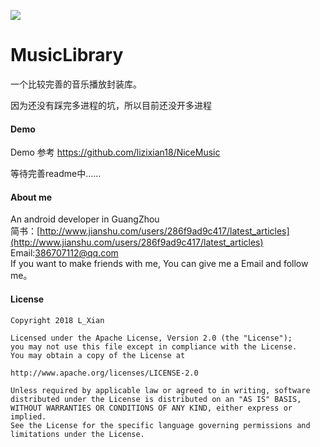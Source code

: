 ![](https://github.com/lizixian18/MusicLibrary/tree/master/art/bg1.jpg?raw=true)

# MusicLibrary
一个比较完善的音乐播放封装库。

因为还没有踩完多进程的坑，所以目前还没开多进程

#### Demo
Demo 参考 https://github.com/lizixian18/NiceMusic

等待完善readme中......

#### About me
An android developer in GuangZhou  
简书：[http://www.jianshu.com/users/286f9ad9c417/latest_articles](http://www.jianshu.com/users/286f9ad9c417/latest_articles)   
Email:386707112@qq.com  
If you want to make friends with me, You can give me a Email and follow me。

#### License
```
Copyright 2018 L_Xian   

Licensed under the Apache License, Version 2.0 (the "License");  
you may not use this file except in compliance with the License.  
You may obtain a copy of the License at  

http://www.apache.org/licenses/LICENSE-2.0  

Unless required by applicable law or agreed to in writing, software  
distributed under the License is distributed on an "AS IS" BASIS,  
WITHOUT WARRANTIES OR CONDITIONS OF ANY KIND, either express or implied.  
See the License for the specific language governing permissions and  
limitations under the License.
```
